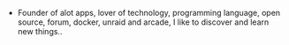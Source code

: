 - Founder of alot apps, lover of technology, programming language, open source, forum, docker, unraid and arcade, I like to discover and learn new things..
  <br>
























































































































































































































































































